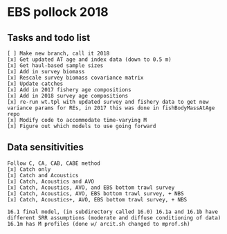 # EBS pollock 2018
## Tasks and todo list
    [ ] Make new branch, call it 2018
    [x] Get updated AT age and index data (down to 0.5 m)
    [x] Get haul-based sample sizes
    [x] Add in survey biomass     
    [x] Rescale survey biomass covariance matrix
    [x] Update catches     
    [x] Add in 2017 fishery age compositions      
    [x] Add in 2018 survey age compositions     
    [x] re-run wt.tpl with updated survey and fishery data to get new variance params for REs, in 2017 this was done in fishBodyMassAtAge repo
    [x] Modify code to accommodate time-varying M
    [x] Figure out which models to use going forward     

## Data sensitivities
	Follow C, CA, CAB, CABE method      
    [x] Catch only
    [x] Catch and Acoustics 
    [x] Catch, Acoustics and AVO 
    [x] Catch, Acoustics, AVO, and EBS bottom trawl survey
    [x] Catch, Acoustics, AVO, EBS bottom trawl survey, + NBS
    [x] Catch, Acoustics+, AVO, EBS bottom trawl survey, + NBS

    16.1 final model, (in subdirectory called 16.0) 16.1a and 16.1b have different SRR assumptions (moderate and diffuse conditioning of data)
    16.1m has M profiles (done w/ arcit.sh changed to mprof.sh)
